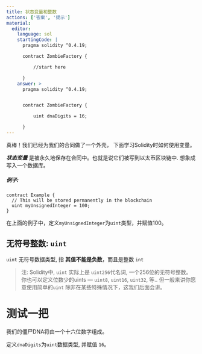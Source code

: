 ```yaml
---
title: 状态变量和整数
actions: ['答案', '提示']
material:
  editor:
    language: sol
    startingCode: |
      pragma solidity ^0.4.19;

      contract ZombieFactory {

          //start here

      }
    answer: >
      pragma solidity ^0.4.19;


      contract ZombieFactory {

          uint dnaDigits = 16;

      }
---
```


真棒！我们已经为我们的合同做了一个外壳， 下面学习Solidity时如何使用变量。

**_状态变量_** 是被永久地保存在合同中。也就是说它们被写到以太币区块链中. 想象成写入一个数据库。

##### 例子:
```
contract Example {
  // This will be stored permanently in the blockchain
  uint myUnsignedInteger = 100;
}
```

在上面的例子中，定义`myUnsignedInteger`为`uint`类型，并赋值100。

## 无符号整数: `uint`

`uint` 无符号数据类型, 指 **其值不能是负数**，而且是整数 `int`

> 注: Solidity中, `uint` 实际上是 `uint256`代名词, 一个256位的无符号整数。你也可以定义位数少的uints — `uint8`, `uint16`, `uint32`, 等.. 但一般来讲你愿意使用简单的`uint` 除非在某些特殊情况下，这我们后面会讲。

# 测试一把

我们的僵尸DNA将由一个十六位数字组成。

定义`dnaDigits`为`uint`数据类型, 并赋值 `16`。
